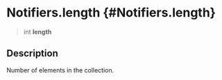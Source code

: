 Notifiers.length {#Notifiers.length}
================

> int **length**

Description
-----------

Number of elements in the collection.
